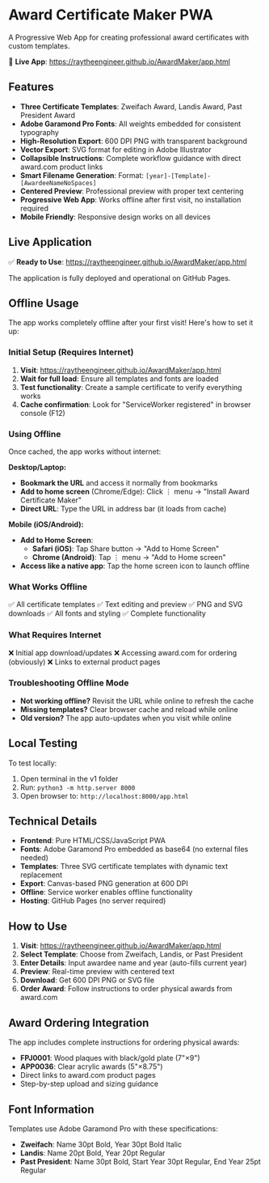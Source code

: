# Award Certificate Maker PWA

A Progressive Web App for creating professional award certificates with custom templates.

🔗 **Live App**: https://raytheengineer.github.io/AwardMaker/app.html

## Features

- **Three Certificate Templates**: Zweifach Award, Landis Award, Past President Award
- **Adobe Garamond Pro Fonts**: All weights embedded for consistent typography
- **High-Resolution Export**: 600 DPI PNG with transparent background
- **Vector Export**: SVG format for editing in Adobe Illustrator
- **Collapsible Instructions**: Complete workflow guidance with direct award.com product links
- **Smart Filename Generation**: Format: `[year]-[Template]-[AwardeeNameNoSpaces]`
- **Centered Preview**: Professional preview with proper text centering
- **Progressive Web App**: Works offline after first visit, no installation required
- **Mobile Friendly**: Responsive design works on all devices

## Live Application

✅ **Ready to Use**: https://raytheengineer.github.io/AwardMaker/app.html

The application is fully deployed and operational on GitHub Pages.

## Offline Usage

The app works completely offline after your first visit! Here's how to set it up:

### Initial Setup (Requires Internet)
1. **Visit**: https://raytheengineer.github.io/AwardMaker/app.html
2. **Wait for full load**: Ensure all templates and fonts are loaded
3. **Test functionality**: Create a sample certificate to verify everything works
4. **Cache confirmation**: Look for "ServiceWorker registered" in browser console (F12)

### Using Offline
Once cached, the app works without internet:

**Desktop/Laptop:**
- **Bookmark the URL** and access it normally from bookmarks
- **Add to home screen** (Chrome/Edge): Click ⋮ menu → "Install Award Certificate Maker"
- **Direct URL**: Type the URL in address bar (it loads from cache)

**Mobile (iOS/Android):**
- **Add to Home Screen**: 
  - **Safari (iOS)**: Tap Share button → "Add to Home Screen"
  - **Chrome (Android)**: Tap ⋮ menu → "Add to Home screen"
- **Access like a native app**: Tap the home screen icon to launch offline

### What Works Offline
✅ All certificate templates
✅ Text editing and preview
✅ PNG and SVG downloads
✅ All fonts and styling
✅ Complete functionality

### What Requires Internet
❌ Initial app download/updates
❌ Accessing award.com for ordering (obviously)
❌ Links to external product pages

### Troubleshooting Offline Mode
- **Not working offline?** Revisit the URL while online to refresh the cache
- **Missing templates?** Clear browser cache and reload while online
- **Old version?** The app auto-updates when you visit while online

## Local Testing

To test locally:
1. Open terminal in the v1 folder
2. Run: `python3 -m http.server 8000`
3. Open browser to: `http://localhost:8000/app.html`

## Technical Details

- **Frontend**: Pure HTML/CSS/JavaScript PWA
- **Fonts**: Adobe Garamond Pro embedded as base64 (no external files needed)
- **Templates**: Three SVG certificate templates with dynamic text replacement
- **Export**: Canvas-based PNG generation at 600 DPI
- **Offline**: Service worker enables offline functionality
- **Hosting**: GitHub Pages (no server required)

## How to Use

1. **Visit**: https://raytheengineer.github.io/AwardMaker/app.html
2. **Select Template**: Choose from Zweifach, Landis, or Past President
3. **Enter Details**: Input awardee name and year (auto-fills current year)
4. **Preview**: Real-time preview with centered text
5. **Download**: Get 600 DPI PNG or SVG file
6. **Order Award**: Follow instructions to order physical awards from award.com

## Award Ordering Integration

The app includes complete instructions for ordering physical awards:
- **FPJ0001**: Wood plaques with black/gold plate (7"×9")
- **APP0036**: Clear acrylic awards (5"×8.75")
- Direct links to award.com product pages
- Step-by-step upload and sizing guidance

## Font Information

Templates use Adobe Garamond Pro with these specifications:
- **Zweifach**: Name 30pt Bold, Year 30pt Bold Italic
- **Landis**: Name 20pt Bold, Year 20pt Regular
- **Past President**: Name 30pt Bold, Start Year 30pt Regular, End Year 25pt Regular
